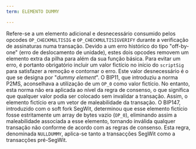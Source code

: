 ```yaml
---
term: ELEMENTO DUMMY

---
```

Refere-se a um elemento adicional e desnecessário consumido pelos opcodes `OP_CHECKMULTISIG` e `OP_CHECKMULTISIGVERIFY` durante a verificação de assinaturas numa transação. Devido a um erro histórico do tipo "off-by-one" (erro de deslocamento de unidade), estes dois opcodes removem um elemento extra da pilha para além da sua função básica. Para evitar um erro, é portanto obrigatório incluir um valor fictício no início do `scriptSig` para satisfazer a remoção e contornar o erro. Este valor desnecessário é o que se designa por "*dummy element*". O BIP11, que introduziu a norma P2MS, aconselhava a utilização de um `OP_0` como valor fictício. No entanto, esta norma não era aplicada ao nível da regra de consenso, o que significa que qualquer valor podia ser colocado sem invalidar a transação. Assim, o elemento fictício era um vetor de maleabilidade da transação. O BIP147, introduzido com o soft fork SegWit, determinou que esse elemento fictício fosse estritamente um array de bytes vazio (`OP_0`), eliminando assim a maleabilidade associada a esse elemento, tornando inválida qualquer transação não conforme de acordo com as regras de consenso. Esta regra, denominada `NULLDUMMY`, aplica-se tanto a transacções SegWit como a transacções pré-SegWit.